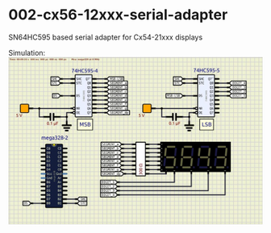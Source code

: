 # 002-cx56-12xxx-serial-adapter
SN64HC595 based serial adapter for Cx54-21xxx displays

Simulation:  
<img src="simulation/simulation.jpeg">  
